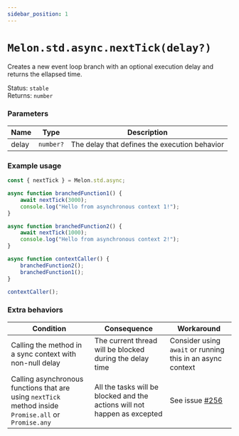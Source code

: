 ```yaml
---
sidebar_position: 1
---
```


# `Melon.std.async.nextTick(delay?)`

Creates a new event loop branch with an optional execution delay and returns the ellapsed time.

Status: `stable` <br />
Returns: `number`

### Parameters

| Name | Type | Description |
| ---- | ---- | ----------- |
| delay | `number?` | The delay that defines the execution behavior |

### Example usage

```ts
const { nextTick } = Melon.std.async;

async function branchedFunction1() {
    await nextTick(3000);
    console.log("Hello from asynchronous context 1!");
}

async function branchedFunction2() {
    await nextTick(1000);
    console.log("Hello from asynchronous context 2!");
}

async function contextCaller() {
    branchedFunction2();
    branchedFunction1();
}

contextCaller();
```

### Extra behaviors

| Condition | Consequence | Workaround |
| --------- | ----------- | ---------- |
| Calling the method in a sync context with non-null delay | The current thread will be blocked during the delay time | Consider using `await` or running this in an async context |
| Calling asynchronous functions that are using `nextTick` method inside `Promise.all` or `Promise.any` | All the tasks will be blocked and the actions will not happen as excepted | See issue [#256](https://github.com/MelonRuntime/Melon/issues/256) |